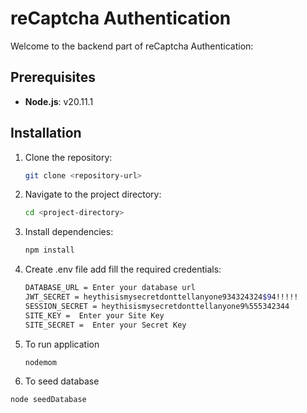 # reCaptcha Authentication 

Welcome to the backend part of reCaptcha Authentication:


## Prerequisites

- **Node.js**: v20.11.1

## Installation

1. Clone the repository:

   ```bash
   git clone <repository-url>
3. Navigate to the project directory:

   ```bash
   cd <project-directory>
4. Install dependencies:

    ```bash
   npm install

5. Create .env file add fill the required credentials:

    ```bash
   DATABASE_URL = Enter your database url
   JWT_SECRET = heythisismysecretdonttellanyone934324324$94!!!!!
   SESSION_SECRET = heythisismysecretdonttellanyone9%555342344
   SITE_KEY =  Enter your Site Key
   SITE_SECRET =  Enter your Secret Key

6. To run application

   ```bash
   nodemom


8. To seed database

  ````bash
  node seedDatabase 

